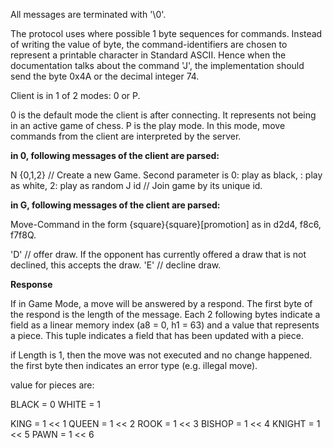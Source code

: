 All messages are terminated with '\0'.

The protocol uses where possible 1 byte sequences for commands. Instead of writing the value of byte, the command-identifiers are chosen to represent a printable character in Standard ASCII.
Hence when the documentation talks about the command 'J', the implementation should send the byte 0x4A or the decimal integer 74.

Client is in 1 of 2 modes: 0 or P.

0 is the default mode the client is after connecting. It represents not being in an active game of chess.
P is the play mode. In this mode, move commands from the client are interpreted by the server.

**in 0, following messages of the client are parsed:**

N {0,1,2} // Create a new Game. Second parameter is 0: play as black, : play as white, 2: play as random
J id // Join game by its unique id.


**in G, following messages of the client are parsed:**

Move-Command in the form {square}{square}[promotion] as in d2d4, f8c6, f7f8Q.

'D' // offer draw. If the opponent has currently offered  a draw that is not declined, this accepts the draw.
'E' // decline draw.

**Response**

If in Game Mode, a move will be answered by a respond. The first byte of the respond is the length of the message.
Each 2 following bytes indicate a field as a linear memory index (a8 = 0, h1 = 63) and a value that represents a piece. This tuple indicates a field that has been updated with a piece.

if Length is 1, then the move was not executed and no change happened. the first byte then indicates an error type (e.g. illegal move).

value for pieces are:

BLACK = 0
WHITE = 1

KING = 1 << 1
QUEEN = 1 << 2
ROOK = 1 << 3
BISHOP = 1 << 4
KNIGHT = 1 << 5
PAWN = 1 << 6
